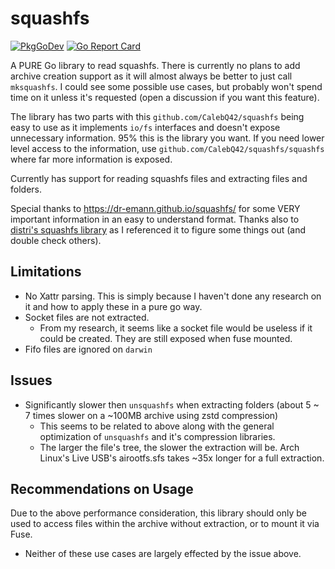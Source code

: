 # squashfs

[![PkgGoDev](https://pkg.go.dev/badge/github.com/CalebQ42/squashfs)](https://pkg.go.dev/github.com/CalebQ42/squashfs) [![Go Report Card](https://goreportcard.com/badge/github.com/CalebQ42/squashfs)](https://goreportcard.com/report/github.com/CalebQ42/squashfs)

A PURE Go library to read squashfs. There is currently no plans to add archive creation support as it will almost always be better to just call `mksquashfs`. I could see some possible use cases, but probably won't spend time on it unless it's requested (open a discussion if you want this feature).

The library has two parts with this `github.com/CalebQ42/squashfs` being easy to use as it implements `io/fs` interfaces and doesn't expose unnecessary information. 95% this is the library you want. If you need lower level access to the information, use `github.com/CalebQ42/squashfs/squashfs` where far more information is exposed.

Currently has support for reading squashfs files and extracting files and folders.

Special thanks to <https://dr-emann.github.io/squashfs/> for some VERY important information in an easy to understand format.
Thanks also to [distri's squashfs library](https://github.com/distr1/distri/tree/master/internal/squashfs) as I referenced it to figure some things out (and double check others).

## Limitations

* No Xattr parsing. This is simply because I haven't done any research on it and how to apply these in a pure go way.
* Socket files are not extracted.
  * From my research, it seems like a socket file would be useless if it could be created. They are still exposed when fuse mounted.
* Fifo files are ignored on `darwin`

## Issues

* Significantly slower then `unsquashfs` when extracting folders (about 5 ~ 7 times slower on a ~100MB archive using zstd compression)
  * This seems to be related to above along with the general optimization of `unsquashfs` and it's compression libraries.
  * The larger the file's tree, the slower the extraction will be. Arch Linux's Live USB's airootfs.sfs takes ~35x longer for a full extraction.

## Recommendations on Usage

Due to the above performance consideration, this library should only be used to access files within the archive without extraction, or to mount it via Fuse.

* Neither of these use cases are largely effected by the issue above.
